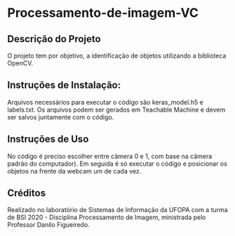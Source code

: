# Processamento-de-imagem-VC

## Descrição do Projeto
O projeto tem por objetivo, a identificação de objetos utilizando a biblioteca OpenCV.

## Instruções de Instalação:
Arquivos necessários para executar o código são keras_model.h5 e labels.txt. Os arquivos podem ser gerados em Teachable Machine e devem ser salvos juntamente  com o código.

## Instruções de Uso
No código é preciso escolher entre câmera 0 e 1, com base na câmera padrão do computador). Em seguida é só executar o código e posicionar os objetos na frente da webcam um de cada vez.

## Créditos
Realizado no laboratório de Sistemas de Informação da UFOPA com a turma de BSI 2020 - Disciplina Processamento de Imagem, ministrada pelo Professor Danilo Figueiredo.
